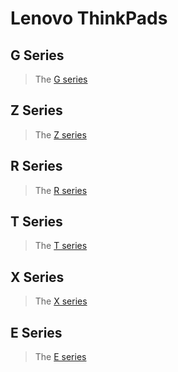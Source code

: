<!-- TITLE: Lenovo -->
<!-- SUBTITLE: An index of Lenovo manufactured ThinkPads -->

# Lenovo ThinkPads

## G Series
> The [G series](../thinkpads/lenovo/g-series)
## Z Series
> The [Z series](../thinpads/lenovo/z-series)
##  R Series
> The [R series](../thinkpads/lenovo/r-series)
## T Series
> The [T series](../thinkpads/lenovo/t-series)
## X Series
> The [X series](../thinkpads/lenovo/x-series)
## E Series
> The [E series](../thinkpads/lenovo/e-series)